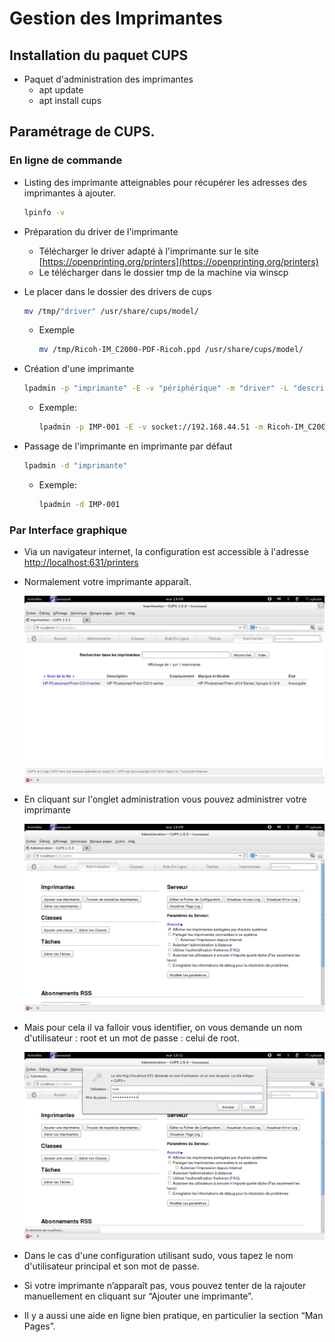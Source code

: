 # Gestion des Imprimantes

## Installation du paquet CUPS

- Paquet d'administration des imprimantes
    - apt update
    - apt install cups

## Paramétrage de CUPS.

### En ligne de commande
- Listing des imprimante atteignables pour récupérer les adresses des imprimantes à ajouter.
        
    ```bash
    lpinfo -v
    ```

- Préparation du driver de l'imprimante
    - Télécharger le driver adapté à l'imprimante sur le site [https://openprinting.org/printers](https://openprinting.org/printers)
    - Le télécharger dans le dossier tmp de la machine via winscp

- Le placer dans le dossier des drivers de cups
        
    ```bash
    mv /tmp/"driver" /usr/share/cups/model/
    ```

    - Exemple
        
        ```bash
        mv /tmp/Ricoh-IM_C2000-PDF-Ricoh.ppd /usr/share/cups/model/
        ```

- Création d'une imprimante
        
    ```bash
    lpadmin -p "imprimante" -E -v "périphérique" -m "driver" -L "description"
    ```

    - Exemple:
            
        ```bash
        lpadmin -p IMP-001 -E -v socket://192.168.44.51 -m Ricoh-IM_C2000-PDF-Ricoh.ppd -L "Imprimante 1er étage Orvault"
        ```

- Passage de l'imprimante en imprimante par défaut
        
    ```bash
    lpadmin -d "imprimante"
    ```

    - Exemple:
            
        ```bash
        lpadmin -d IMP-001
        ```

### Par Interface graphique
- Via un navigateur internet, la configuration est accessible à l'adresse [http://localhost:631/printers](http://localhost:631/printers)
- Normalement votre imprimante apparaît.
        
    ![picture 0](images/375a3425e1ed538bdcef3d4c9138f4b3bcde3cb2b56ec9800e1e4a290c1cb570.png)  
        
- En cliquant sur l'onglet administration vous pouvez administrer votre imprimante
        
    ![picture 1](images/6ed139ee0496100ad944e41c61600bdd2875b7389810c55352a9b2a54885d926.png)  
        
- Mais pour cela il va falloir vous identifier, on vous demande un nom d'utilisateur : root et un mot de passe : celui de root.
        
    ![picture 2](images/f185e5144ca7a10ac4ec03152c0e1e71b9a059cde1e0481bfba5105634f4449e.png)  
        
- Dans le cas d'une configuration utilisant sudo, vous tapez le nom d'utilisateur principal et son mot de passe.
- Si votre imprimante n’apparaît pas, vous pouvez tenter de la rajouter manuellement en cliquant sur “Ajouter une imprimante”.
- Il y a aussi une aide en ligne bien pratique, en particulier la section “Man Pages”.
